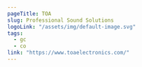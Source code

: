```yaml
---
pageTitle: TOA
slug: Professional Sound Solutions
logoLink: "/assets/img/default-image.svg"
tags:
  - gc
  - co
link: "https://www.toaelectronics.com/"
---
```

